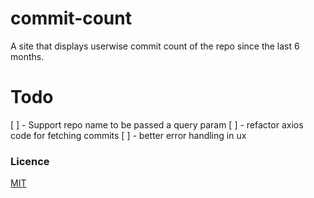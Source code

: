 # commit-count
A site that displays userwise commit count of the repo since the last 6 months.

# Todo
[ ] - Support repo name to be passed a query param
[ ] - refactor axios code for fetching commits
[ ] - better error handling in ux

### Licence
[MIT](license.md)
